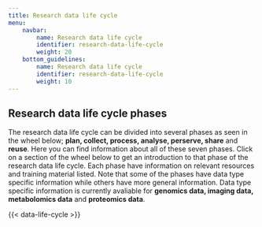 ```yaml
---
title: Research data life cycle
menu:
    navbar:
        name: Research data life cycle
        identifier: research-data-life-cycle
        weight: 20
    bottom_guidelines:
        name: Research data life cycle
        identifier: research-data-life-cycle
        weight: 10
---
```


## Research data life cycle phases

The research data life cycle can be divided into several phases as seen in the wheel below; **plan, collect, process, analyse, perserve, share** and **reuse**. Here you can find information about all of these seven phases. Click on a section of the wheel below to get an introduction to that phase of the research data life cycle. Each phase have information on relevant resources and training material listed. Note that some of the phases have data type specific information while others have more general information. Data type specific information is currently avaliable for **genomics data, imaging data, metabolomics data** and **proteomics data**.

  <div class="row mt-3">
    <div class="col-md-1">
      <div class="card-body">
      </div>
      </div>
          <div class="col-md-10">
      <div class="card-body">
        {{< data-life-cycle >}}
      </div>
      </div>
          <div class="col-md-1">
      <div class="card-body">
      </div>
      </div>
      </div>
